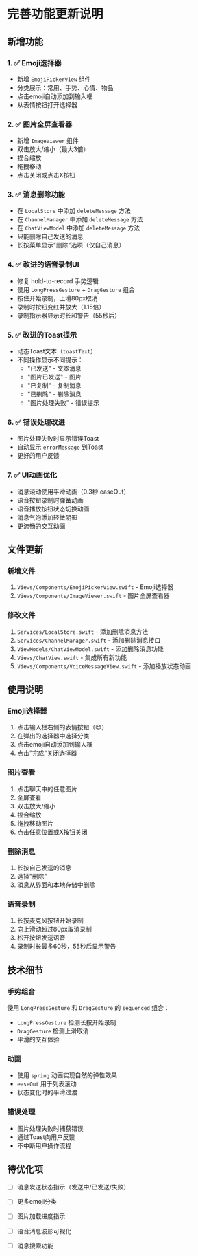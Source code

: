 # 完善功能更新说明

## 新增功能

### 1. ✅ Emoji选择器
- 新增 `EmojiPickerView` 组件
- 分类展示：常用、手势、心情、物品
- 点击emoji自动添加到输入框
- 从表情按钮打开选择器

### 2. ✅ 图片全屏查看器
- 新增 `ImageViewer` 组件
- 双击放大/缩小（最大3倍）
- 捏合缩放
- 拖拽移动
- 点击关闭或点击X按钮

### 3. ✅ 消息删除功能
- 在 `LocalStore` 中添加 `deleteMessage` 方法
- 在 `ChannelManager` 中添加 `deleteMessage` 方法
- 在 `ChatViewModel` 中添加 `deleteMessage` 方法
- 只能删除自己发送的消息
- 长按菜单显示"删除"选项（仅自己消息）

### 4. ✅ 改进的语音录制UI
- 修复 hold-to-record 手势逻辑
- 使用 `LongPressGesture` + `DragGesture` 组合
- 按住开始录制，上滑80px取消
- 录制时按钮变红并放大（1.15倍）
- 录制指示器显示时长和警告（55秒后）

### 5. ✅ 改进的Toast提示
- 动态Toast文本（`toastText`）
- 不同操作显示不同提示：
  - "已发送" - 文本消息
  - "图片已发送" - 图片
  - "已复制" - 复制消息
  - "已删除" - 删除消息
  - "图片处理失败" - 错误提示

### 6. ✅ 错误处理改进
- 图片处理失败时显示错误Toast
- 自动显示 `errorMessage` 到Toast
- 更好的用户反馈

### 7. ✅ UI动画优化
- 消息滚动使用平滑动画（0.3秒 easeOut）
- 语音按钮录制时弹簧动画
- 语音播放按钮状态切换动画
- 消息气泡添加轻微阴影
- 更流畅的交互动画

## 文件更新

### 新增文件
1. `Views/Components/EmojiPickerView.swift` - Emoji选择器
2. `Views/Components/ImageViewer.swift` - 图片全屏查看器

### 修改文件
1. `Services/LocalStore.swift` - 添加删除消息方法
2. `Services/ChannelManager.swift` - 添加删除消息接口
3. `ViewModels/ChatViewModel.swift` - 添加删除消息功能
4. `Views/ChatView.swift` - 集成所有新功能
5. `Views/Components/VoiceMessageView.swift` - 添加播放状态动画

## 使用说明

### Emoji选择器
1. 点击输入栏右侧的表情按钮（😊）
2. 在弹出的选择器中选择分类
3. 点击emoji自动添加到输入框
4. 点击"完成"关闭选择器

### 图片查看
1. 点击聊天中的任意图片
2. 全屏查看
3. 双击放大/缩小
4. 捏合缩放
5. 拖拽移动图片
6. 点击任意位置或X按钮关闭

### 删除消息
1. 长按自己发送的消息
2. 选择"删除"
3. 消息从界面和本地存储中删除

### 语音录制
1. 长按麦克风按钮开始录制
2. 向上滑动超过80px取消录制
3. 松开按钮发送语音
4. 录制时长最多60秒，55秒后显示警告

## 技术细节

### 手势组合
使用 `LongPressGesture` 和 `DragGesture` 的 `sequenced` 组合：
- `LongPressGesture` 检测长按开始录制
- `DragGesture` 检测上滑取消
- 平滑的交互体验

### 动画
- 使用 `spring` 动画实现自然的弹性效果
- `easeOut` 用于列表滚动
- 状态变化时的平滑过渡

### 错误处理
- 图片处理失败时捕获错误
- 通过Toast向用户反馈
- 不中断用户操作流程

## 待优化项

- [ ] 消息发送状态指示（发送中/已发送/失败）
- [ ] 更多emoji分类
- [ ] 图片加载进度指示
- [ ] 语音消息波形可视化
- [ ] 消息搜索功能

